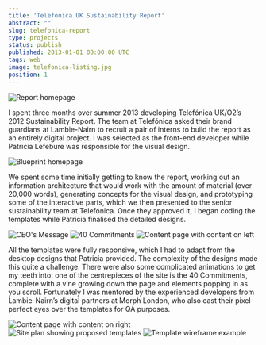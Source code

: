 ```yaml
---
title: 'Telefónica UK Sustainability Report'
abstract: ""
slug: telefonica-report
type: projects
status: publish
published: 2013-01-01 00:00:00 UTC
tags: web
image: telefonica-listing.jpg
position: 1
---
```


![Report
homepage](/images/screen-shot-2014-01-17-at-170301_11998512643_o.png)

I spent three months over summer 2013 developing Telefónica UK/O2’s 2012
Sustainability Report. The team at Telefónica asked their brand
guardians at Lambie-Nairn to recruit a pair of interns to build the
report as an entirely digital project. I was selected as the front-end
developer while Patricia Lefebure was responsible for the visual design.

![Blueprint
homepage](/images/screen-shot-2014-01-17-at-165314_11998220875_o.png)

We spent some time initially getting to know the report, working out an
information architecture that would work with the amount of material
(over 20,000 words), generating concepts for the visual design, and
prototyping some of the interactive parts, which we then presented to
the senior sustainability team at Telefónica. Once they approved it, I
began coding the templates while Patricia finalised the detailed
designs.

![CEO's
Message](/images/screen-shot-2014-01-17-at-165934_11998512873_o.png)
![40 Commitments
](/images/screen-shot-2014-01-17-at-165650_11998578274_o.png)
![Content page with content on
left](/images/screen-shot-2014-01-17-at-170328_11998218225_o.png)

All the templates were fully responsive, which I had to adapt from the
desktop designs that Patricia provided. The complexity of the designs
made this quite a challenge. There were also some complicated animations
to get my teeth into: one of the centrepieces of the site is the 40
Commitments, complete with a vine growing down the page and elements
popping in as you scroll. Fortunately I was mentored by the experienced
developers from Lambie-Nairn’s digital partners at Morph London, who
also cast their pixel-perfect eyes over the templates for QA purposes.

![Content page with content on
right](/images/screen-shot-2014-01-17-at-170644_11998509903_o.png)
![Site plan showing proposed
templates](/images/screen-shot-2014-01-17-at-171047_11998508523_o.png)
![Template wireframe
example](/images/screen-shot-2014-01-17-at-171133_11998571584_o.png)
